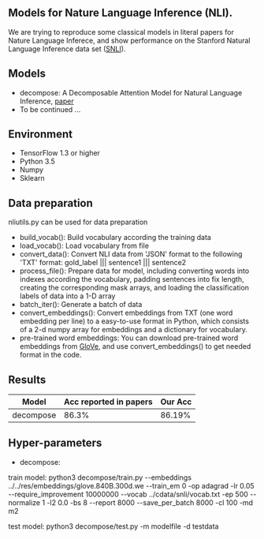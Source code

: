 ## Models for Nature Language Inference (NLI).

We are trying to reproduce some classical models in literal papers for Nature Language Inferece, and show performance on the Stanford Natural Language Inference data set ([SNLI](https://nlp.stanford.edu/projects/snli/)). 

## Models
- decompose: A Decomposable Attention Model for Natural Language Inference, [paper](http://www.aclweb.org/anthology/D16-1244)
- To be continued ...

## Environment
- TensorFlow 1.3 or higher
- Python 3.5
- Numpy
- Sklearn

## Data preparation
nliutils.py can be used for data preparation
- build_vocab(): Build vocabulary according the training data
- load_vocab(): Load vocabulary from file
- convert_data(): Convert NLI data from 'JSON' format to the following 'TXT' format: gold_label ||| sentence1 ||| sentence2
- process_file(): Prepare data for model, including converting words into indexes according the vocabulary, padding sentences into fix length, creating the corresponding mask arrays, and loading the classification labels of data into a 1-D array
- batch_iter(): Generate a batch of data
- convert_embeddings(): Convert embeddings from TXT (one word embedding per line) to a easy-to-use format in Python, which consists of a 2-d numpy array for embeddings and a dictionary for vocabulary.
- pre-trained word embeddings: You can download pre-trained word embeddings from [GloVe](https://nlp.stanford.edu/projects/glove/), and use convert_embeddings() to get needed format in the code.

## Results
Model          | Acc reported in papers  | Our Acc
------------   | -------------           | -------------
decompose      | 86.3%                   | 86.19%


## Hyper-parameters
- decompose: 

train model: python3 decompose/train.py --embeddings ../../res/embeddings/glove.840B.300d.we --train_em 0 -op adagrad -lr 0.05 --require_improvement 10000000 --vocab ../cdata/snli/vocab.txt -ep 500 --normalize 1 -l2 0.0 -bs 8 --report 8000 --save_per_batch 8000 -cl 100 -md m2

test model: python3 decompose/test.py -m modelfile -d testdata
